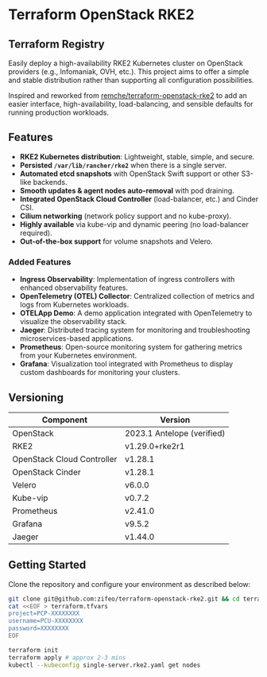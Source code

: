 # Terraform OpenStack RKE2

## Terraform Registry

Easily deploy a high-availability RKE2 Kubernetes cluster on OpenStack providers (e.g., Infomaniak, OVH, etc.). This project aims to offer a simple and stable distribution rather than supporting all configuration possibilities.

Inspired and reworked from [remche/terraform-openstack-rke2](https://github.com/remche/terraform-openstack-rke2) to add an easier interface, high-availability, load-balancing, and sensible defaults for running production workloads.

## Features

- **RKE2 Kubernetes distribution**: Lightweight, stable, simple, and secure.
- **Persisted `/var/lib/rancher/rke2`** when there is a single server.
- **Automated etcd snapshots** with OpenStack Swift support or other S3-like backends.
- **Smooth updates & agent nodes auto-removal** with pod draining.
- **Integrated OpenStack Cloud Controller** (load-balancer, etc.) and Cinder CSI.
- **Cilium networking** (network policy support and no kube-proxy).
- **Highly available** via kube-vip and dynamic peering (no load-balancer required).
- **Out-of-the-box support** for volume snapshots and Velero.

### Added Features

- **Ingress Observability**: Implementation of ingress controllers with enhanced observability features.
- **OpenTelemetry (OTEL) Collector**: Centralized collection of metrics and logs from Kubernetes workloads.
- **OTELApp Demo**: A demo application integrated with OpenTelemetry to visualize the observability stack.
- **Jaeger**: Distributed tracing system for monitoring and troubleshooting microservices-based applications.
- **Prometheus**: Open-source monitoring system for gathering metrics from your Kubernetes environment.
- **Grafana**: Visualization tool integrated with Prometheus to display custom dashboards for monitoring your clusters.

## Versioning

| Component                     | Version              |
| ----------------------------- | -------------------- |
| OpenStack                     | 2023.1 Antelope (verified) |
| RKE2                          | v1.29.0+rke2r1       |
| OpenStack Cloud Controller    | v1.28.1              |
| OpenStack Cinder              | v1.28.1              |
| Velero                        | v6.0.0               |
| Kube-vip                      | v0.7.2               |
| Prometheus                    | v2.41.0              |
| Grafana                       | v9.5.2               |
| Jaeger                        | v1.44.0              |

## Getting Started

Clone the repository and configure your environment as described below:

```bash
git clone git@github.com:zifeo/terraform-openstack-rke2.git && cd terraform-openstack-rke2/examples/single-server
cat <<EOF > terraform.tfvars
project=PCP-XXXXXXXX
username=PCU-XXXXXXXX
password=XXXXXXXX
EOF

terraform init
terraform apply # approx 2-3 mins
kubectl --kubeconfig single-server.rke2.yaml get nodes

